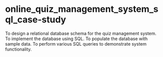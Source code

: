 # online_quiz_management_system_sql_case-study
To design a relational database schema for the quiz management system. To implement the database using SQL. To populate the database with sample data. To perform various SQL queries to demonstrate system functionality.
